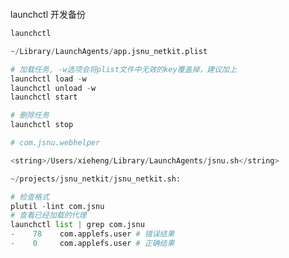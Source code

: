 ```python

```

launchctl  开发备份

```python
launchctl

~/Library/LaunchAgents/app.jsnu_netkit.plist

# 加载任务, -w选项会将plist文件中无效的key覆盖掉，建议加上
launchctl load -w 
launchctl unload -w 
launchctl start 

# 删除任务
launchctl stop 

# com.jsnu.webhelper
```

```python
<string>/Users/xieheng/Library/LaunchAgents/jsnu.sh</string>

~/projects/jsnu_netkit/jsnu_netkit.sh:
```



```python
# 检查格式
plutil -lint com.jsnu
# 查看已经加载的代理
launchctl list | grep com.jsnu
-    78    com.applefs.user # 错误结果
-    0     com.applefs.user # 正确结果
```



